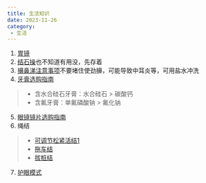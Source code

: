 ```yaml
---
title: 生活知识
date: 2023-11-26
category:
 - 生活
---
```

1. [胃镜](https://www.bilibili.com/video/BV1H64y1W7vZ)
2. [结石操](https://www.bilibili.com/video/BV1fC4y1y7bk)也不知道有用没，先存着
3. [擤鼻涕注意事项](https://www.bilibili.com/video/BV1qi4y1h7hD)不要堵住使劲擤，可能导致中耳炎等，可用盐水冲洗
4. [牙膏选购指南](https://www.bilibili.com/video/BV1H8411i7Hi)
> - 含水合硅石牙膏：水合硅石 > 碳酸钙
> - 含氟牙膏：单氟磷酸钠 > 氟化钠

5. [眼镜镜片选购指南](https://www.bilibili.com/video/BV1aa4y1B7FL)
6. 绳结
> - [可调节松紧活结1](https://www.bilibili.com/video/BV1oe411Z7U2)
> - [拖车结](https://www.bilibili.com/video/BV1LW4y1N7qy)
> - [拔桩结](https://www.bilibili.com/video/BV1eN4y1h7mH)

7. [护眼模式](https://www.bilibili.com/video/BV1ZG411r7pC)
